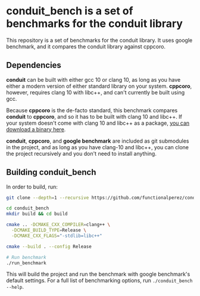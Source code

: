 # conduit_bench is a set of benchmarks for the conduit library

This repository is a set of benchmarks for the conduit library. It uses google benchmark,
and it compares the conduit library against cppcoro.

## Dependencies

**conduit** can be built with either gcc 10 or clang 10, as long as you have either a modern version of either standard library on your system. **cppcoro**, however, requires clang 10 with libc++, and can't currently be built using gcc.

Because **cppcoro** is the de-facto standard, this benchmark compares **conduit** to **cppcoro**, and so it has to be built with clang 10 and libc++. If your system doesn't come with clang 10 and libc++ as a package, [you can download a binary here](https://releases.llvm.org/download.html).

**conduit**, **cppcoro**, and **google benchmark** are included as git submodules in the project, and as long as you have clang-10 and libc++, you can clone the project recursively and you don't need to install anything.

## Building conduit_bench

In order to build, run:
```bash
git clone --depth=1 --recursive https://github.com/functionalperez/conduit_bench.git

cd conduit_bench
mkdir build && cd build

cmake .. -DCMAKE_CXX_COMPILER=clang++ \
  -DCMAKE_BUILD_TYPE=Release \
  -DCMAKE_CXX_FLAGS="-stdlib=libc++"

cmake --build . --config Release

# Run benchmark
./run_benchmark
```

This will build the project and run the benchmark with google benchmark's default settings. For a full list of benchmarking options, run `./conduit_bench --help`. 
